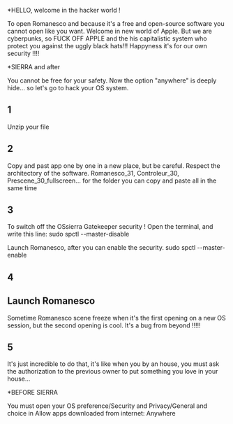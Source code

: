 
*HELLO, welcome in the hacker world !

To open Romanesco and because it's a free and open-source software you cannot open like you want.
Welcome in new world of Apple.
But we are cyberpunks, so FUCK OFF APPLE and the his capitalistic system who protect you against the uggly black hats!!!
Happyness it's for our own security !!!!


*SIERRA and after

You cannot be free for your safety. Now the option "anywhere" is deeply hide... so let's go to hack your OS system.

1
--
Unzip your file

2
--
Copy and past app one by one in a new place, but be careful. Respect the architectory of the software.
Romanesco_31, Controleur_30, Prescene_30_fullscreen...
for the folder you can copy and paste all in the same time



3
-
To switch off the OSsierra Gatekeeper security !
Open the terminal, and write this line:
sudo spctl --master-disable 

Launch Romanesco, after you can enable the security.
sudo spctl --master-enable

4
--
Launch Romanesco
--
Sometime Romanesco scene freeze when it's the first opening on a new OS session, but the second opening is cool.
It's a bug from beyond !!!!!


5
--
It's just incredible to do that, it's like when you by an house, you must ask
the authorization to the previous owner to put something you love in your house...



*BEFORE SIERRA

You must open your OS preference/Security and Privacy/General and choice in Allow apps downloaded from internet: Anywhere




